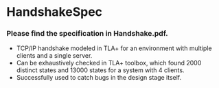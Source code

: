 # HandshakeSpec
### Please find the specification in Handshake.pdf.

* TCP/IP handshake modeled in TLA+ for an environment with multiple clients and a single server. 
* Can be exhaustively checked in TLA+ toolbox, which found 2000 distinct states and 13000 states for a system with 4 clients.
* Successfully used to catch bugs in the design stage itself.
